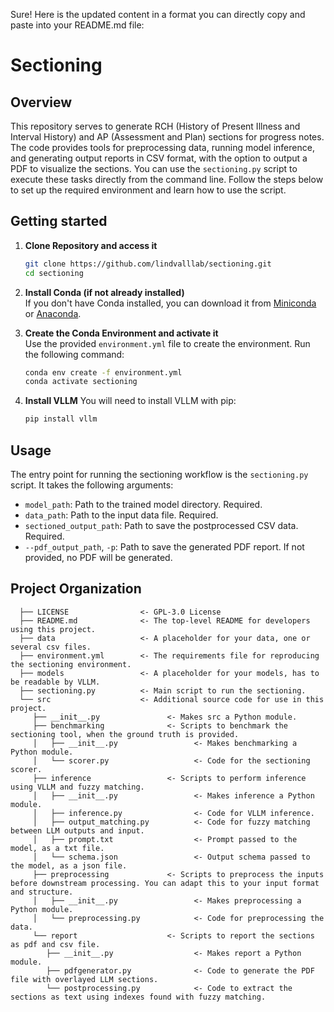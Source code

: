 Sure! Here is the updated content in a format you can directly copy and paste into your README.md file:

# Sectioning

## Overview
This repository serves to generate RCH (History of Present Illness and Interval History) and AP (Assessment and Plan) sections for progress notes. The code provides tools for preprocessing data, running model inference, and generating output reports in CSV format, with the option to output a PDF to visualize the sections. You can use the `sectioning.py` script to execute these tasks directly from the command line. Follow the steps below to set up the required environment and learn how to use the script.

## Getting started

1. **Clone Repository and access it**
   ```bash
   git clone https://github.com/lindvalllab/sectioning.git
   cd sectioning

2. **Install Conda (if not already installed)**  
   If you don't have Conda installed, you can download it from [Miniconda](https://docs.conda.io/en/latest/miniconda.html) or [Anaconda](https://www.anaconda.com/).

3. **Create the Conda Environment and activate it**  
   Use the provided `environment.yml` file to create the environment. Run the following command:
   ```bash
   conda env create -f environment.yml
   conda activate sectioning

4. **Install VLLM**
   You will need to install VLLM with pip:
   ```bash
   pip install vllm

## Usage

The entry point for running the sectioning workflow is the `sectioning.py` script. It takes the following arguments:

* `model_path`: Path to the trained model directory. Required.
* `data_path`: Path to the input data file. Required.
* `sectioned_output_path`: Path to save the postprocessed CSV data. Required.
* `--pdf_output_path`, `-p`: Path to save the generated PDF report. If not provided, no PDF will be generated.

## Project Organization

      ├── LICENSE                <- GPL-3.0 License
      ├── README.md              <- The top-level README for developers using this project.
      ├── data                   <- A placeholder for your data, one or several csv files.
      ├── environment.yml        <- The requirements file for reproducing the sectioning environment.
      ├── models                 <- A placeholder for your models, has to be readable by VLLM.
      ├── sectioning.py          <- Main script to run the sectioning. 
      └── src                    <- Additional source code for use in this project.
         ├── __init__.py               <- Makes src a Python module.
         ├── benchmarking              <- Scripts to benchmark the sectioning tool, when the ground truth is provided.
         │   ├── __init__.py                 <- Makes benchmarking a Python module.
         │   └── scorer.py                   <- Code for the sectioning scorer.
         ├── inference                 <- Scripts to perform inference using VLLM and fuzzy matching.
         │   ├── __init__.py                 <- Makes inference a Python module.
         │   ├── inference.py                <- Code for VLLM inference.
         │   ├── output_matching.py          <- Code for fuzzy matching between LLM outputs and input.
         │   ├── prompt.txt                  <- Prompt passed to the model, as a txt file.
         │   └── schema.json                 <- Output schema passed to the model, as a json file.
         ├── preprocessing             <- Scripts to preprocess the inputs before downstream processing. You can adapt this to your input format and structure.
         │   ├── __init__.py                 <- Makes preprocessing a Python module.
         │   └── preprocessing.py            <- Code for preprocessing the data.
         └── report                    <- Scripts to report the sections as pdf and csv file.
            ├── __init__.py                  <- Makes report a Python module.
            ├── pdfgenerator.py              <- Code to generate the PDF file with overlayed LLM sections.
            └── postprocessing.py            <- Code to extract the sections as text using indexes found with fuzzy matching.